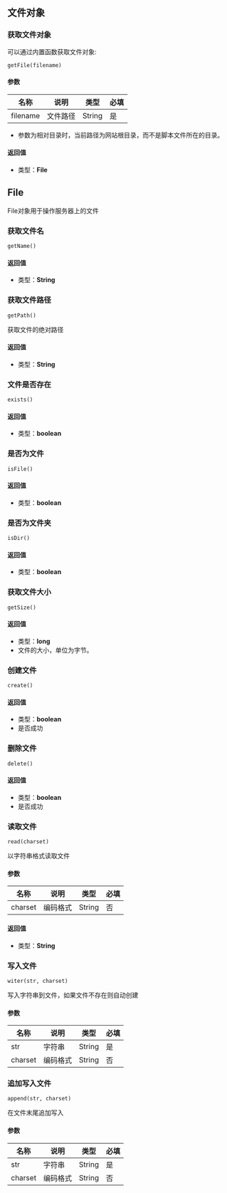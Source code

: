 ## 文件对象

### 获取文件对象
可以通过内置函数获取文件对象:

`getFile(filename)`

#### 参数

| 名称       | 说明   | 类型     | 必填  |
|----------|------|--------|-----|
| filename | 文件路径 | String | 是   |
- 参数为相对目录时，当前路径为网站根目录，而不是脚本文件所在的目录。

#### 返回值
- 类型：**File**

## File

File对象用于操作服务器上的文件

### 获取文件名
`getName()`

#### 返回值
- 类型：**String**

### 获取文件路径
`getPath()`

获取文件的绝对路径

#### 返回值
- 类型：**String**

### 文件是否存在
`exists()`

#### 返回值
- 类型：**boolean**

### 是否为文件
`isFile()`

#### 返回值
- 类型：**boolean**

### 是否为文件夹
`isDir()`

#### 返回值
- 类型：**boolean**

### 获取文件大小
`getSize()`

#### 返回值
- 类型：**long**
- 文件的大小，单位为字节。

### 创建文件
`create()`

#### 返回值
- 类型：**boolean**
- 是否成功

### 删除文件
`delete()`

#### 返回值
- 类型：**boolean**
- 是否成功

### 读取文件
`read(charset)`

以字符串格式读取文件

#### 参数

| 名称      | 说明   | 类型     | 必填  |
|---------|------|--------|-----|
| charset | 编码格式 | String | 否   |

#### 返回值
- 类型：**String**

### 写入文件
`witer(str, charset)`

写入字符串到文件，如果文件不存在则自动创建

#### 参数

| 名称      | 说明   | 类型     | 必填  |
|---------|------|--------|-----|
| str     | 字符串  | String | 是   |
| charset | 编码格式 | String | 否   |

### 追加写入文件
`append(str, charset)`

在文件末尾追加写入

#### 参数

| 名称      | 说明   | 类型     | 必填  |
|---------|------|--------|-----|
| str     | 字符串  | String | 是   |
| charset | 编码格式 | String | 否   |
